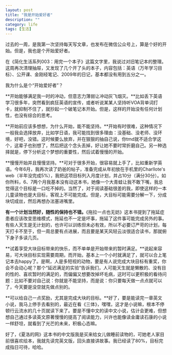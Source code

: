 ```yaml
---
layout: post
title: "我是开始爱好者"
description: ""
category: life
tags: [生活]
---
```


过去的一周，是我第一次坚持每天写文章，也发布在微信公众号上，算是个好的开始。但是，我也是个开始爱好者。

在《简化生活系列003：用完一个本子》这篇文字里，我说过对旧笔记本的整理。这周再次清理抽屉，又发现了几个开了头的本子，内容包括：英语（万年学习目标）、公开课、金刚经笔记、2009年的日记，基本都没有用到五分之一。

我为什么是个“开始爱好者”？

**开始能够满足我一时的冲动，但意志力薄弱让冲动灰飞烟灭。**比如丢下英语学习很多年，突然看到疯狂英语的宣传，或者听说某某人坚持听VOA背单词打卡，就抑制不住了，就抄起一个破笔记本开始。但是，这样的开始没有任何计划性，也没有综合的思考。

**开始前应该多想想，为什么开始，能不能坚持。**开始有时很难，这种情况下一般我会选择放弃，比如学日语，我可能找到很多理由：没基础、没老师、没环境，好吧，没错。这时候要么放弃，并在狠狠的抽自己说，你tmd就不适合学这个，这辈子也别想了，然后把这个念头丢掉，好让她不要时常折磨自己。另一种选择就是，停下分析这个梦想的重要性，然后试着慢慢的开始。

**慢慢开始并且慢慢坚持。**可对于很多开始，很容易就上手了，比如重新学英语。今年6月，我再次读了奶爸的帖子，准备完成从年初放在手机里的Charllote's web（半年没完成5%），我把这项目标列入月度计划，并占10分（满分30分）。如你所料，6、7两个月我基本没有动这本书，她像一个大青蛙让我不敢下嘴，我总觉得这个目标是一口吃不掉的。当然了，对于阅读基础很差的我，即使这样的一本儿童读物也是大目标，客观上不可能完成。但是，大目标可能需要分解一下，分成块切成丝，然后再想办法塞进嘴里。

**有一个计划当然好，随性的保持也不错。**《拖拉一点也无妨》这本书提到了拖延症患者应该改变思维模式，拖延也不一定是坏事，拖延了这件事可能完成另外的事。有些人天生是无计划的，也许可以训练但未必有效，所以不必要订严苛的计划，每天打卡不至于，但一周总要有点进展，而且要是某天风轻云淡很适合读书，那就俯下身子多读几页。

**试着享受大块目标带来的快乐，而不单单是开始带来的暂时满足。**说起来容易，可大块目标实现需要周期，而开始，基本上一个小时就满足了，就可以合上笔记本去happy了。是啊，人是多短视的动物，要是有人说完成大块目标有重奖，你会不会动心呢？那个“延迟满足的实验”告诉我们，人可能天生就是懒散的、没有目的性的、喜欢暂时的满足的，而偏偏又想要改掉坏毛病，这时可以更积极的看待问题：比如不要对自己说：你就是不能坚持，而是说：你只要每天做一点点就可以了，今天要是没空就先做点别的。

**可以给自己一点奖励，尤其是完成大块的目标。**好了，要是能读完一章英文小说，我马上停手去看别的，最近在看《三体》，嘿嘿，这才是小说嘛，根本不停顿行云流水的几十页就读下来了。要是不懂中文的读中文小说，估计会更难，但想想自己通过多读英文原著慢慢的提高了阅读能力，兴许也能像读金庸读石康的小说一样舒坦，就看到了光芒的未来，积极心态嘛。

好了，《夏洛的网》这本书的中文版我是买来给女儿做睡前读物的，可她老人家目前很喜欢绘本，我就先读完英文版，回头直接讲故事。我已经读了80%，目标完成指日可待，哈哈。